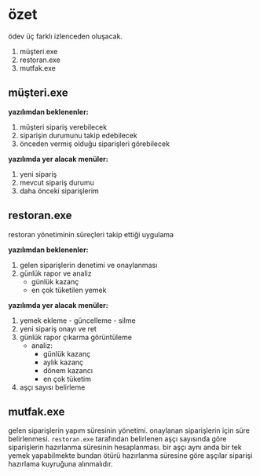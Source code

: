 # özet

ödev üç farklı izlenceden oluşacak.

1. müşteri.exe
2. restoran.exe
3. mutfak.exe

## müşteri.exe

**yazılımdan beklenenler:** 

1. müşteri sipariş verebilecek
2. siparişin durumunu takip edebilecek
3. önceden vermiş olduğu siparişleri görebilecek

**yazılımda yer alacak menüler:**

1. yeni sipariş
2. mevcut sipariş durumu
3. daha önceki siparişlerim

## restoran.exe

restoran yönetiminin süreçleri takip ettiği uygulama

**yazılımdan beklenenler:**

1. gelen siparişlerin denetimi ve onaylanması
2. günlük rapor ve analiz
     - günlük kazanç
     - en çok tüketilen yemek

**yazılımda yer alacak menüler:**

1. yemek ekleme - güncelleme - silme
2. yeni sipariş onayı ve ret
3. günlük rapor çıkarma görüntüleme
     - analiz:
       - günlük kazanç
       - aylık kazanç
       - dönem kazancı
       - en çok tüketim
4. aşçı sayısı belirleme

## mutfak.exe

gelen siparişlerin yapım süresinin yönetimi.
onaylanan siparişlerin için süre belirlenmesi.
`restoran.exe` tarafından belirlenen aşçı sayısında
göre siparişlerin hazırlanma süresinin hesaplanması.
bir aşçı aynı anda bir tek yemek yapabilmekte bundan
ötürü hazırlanma süresine göre aşçılar siparişi hazırlama
kuyruğuna alınmalıdır.
